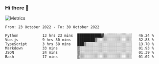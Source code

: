 ### Hi there 👋

![Metrics](https://github.com/radoapx/radoapx/blob/main/github-metrics.svg)

<!--START_SECTION:waka-->

```text
From: 23 October 2022 - To: 30 October 2022

Python           13 hrs 23 mins  ███████████▓░░░░░░░░░░░░░   46.24 %
Vue.js           9 hrs 30 mins   ████████▒░░░░░░░░░░░░░░░░   32.83 %
TypeScript       3 hrs 58 mins   ███▒░░░░░░░░░░░░░░░░░░░░░   13.70 %
Markdown         33 mins         ▒░░░░░░░░░░░░░░░░░░░░░░░░   01.93 %
JSON             24 mins         ▒░░░░░░░░░░░░░░░░░░░░░░░░   01.39 %
Bash             17 mins         ▒░░░░░░░░░░░░░░░░░░░░░░░░   01.02 %
```

<!--END_SECTION:waka-->

<!--
**radoapx/radoapx** is a ✨ _special_ ✨ repository because its `README.md` (this file) appears on your GitHub profile.

Here are some ideas to get you started:

- 🔭 I’m currently working on ...
- 🌱 I’m currently learning ...
- 👯 I’m looking to collaborate on ...
- 🤔 I’m looking for help with ...
- 💬 Ask me about ...
- 📫 How to reach me: ...
- 😄 Pronouns: ...
- ⚡ Fun fact: ...
-->
